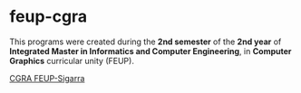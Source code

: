 # feup-cgra

This programs were created during the **2nd semester** of the **2nd year** of **Integrated Master in Informatics and Computer Engineering**, in **Computer Graphics** curricular unity (FEUP).

[CGRA FEUP-Sigarra](https://sigarra.up.pt/feup/en/UCURR_GERAL.FICHA_UC_VIEW?pv_ocorrencia_id=368702 "Curricular Unity Homepage")

